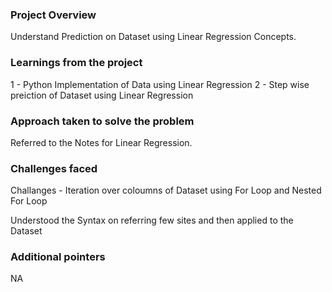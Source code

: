 ### Project Overview

 Understand Prediction on Dataset using Linear Regression Concepts.


### Learnings from the project

 1 - Python Implementation of Data using Linear Regression
2 - Step wise preiction of Dataset using Linear Regression


### Approach taken to solve the problem

 Referred to the Notes for Linear Regression.


### Challenges faced

 Challanges - Iteration over coloumns of Dataset using For Loop and Nested For Loop 

Understood the Syntax on referring few sites and then applied to the Dataset


### Additional pointers

 NA


